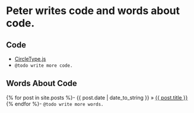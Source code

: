 # Peter writes code and words about code.

## Code
- [CircleType.js](http://circletype.labwire.ca)
- `@todo write more code.`

## Words About Code
{% for post in site.posts %}- {{ post.date | date_to_string }} &raquo; <a href="{{ site.baseurl }}{{ post.url }}">{{ post.title }}</a>
{% endfor %}- `@todo write more words.`
